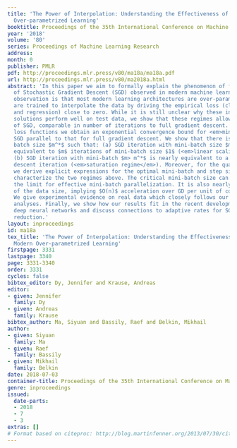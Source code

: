 ```yaml
---
title: 'The Power of Interpolation: Understanding the Effectiveness of {SGD} in Modern
  Over-parametrized Learning'
booktitle: Proceedings of the 35th International Conference on Machine Learning
year: '2018'
volume: '80'
series: Proceedings of Machine Learning Research
address: 
month: 0
publisher: PMLR
pdf: http://proceedings.mlr.press/v80/ma18a/ma18a.pdf
url: http://proceedings.mlr.press/v80/ma2018a.html
abstract: 'In this paper we aim to formally explain the phenomenon of fast convergence
  of Stochastic Gradient Descent (SGD) observed in modern machine learning. The key
  observation is that most modern learning architectures are over-parametrized and
  are trained to interpolate the data by driving the empirical loss (classification
  and regression) close to zero. While it is still unclear why these interpolated
  solutions perform well on test data, we show that these regimes allow for fast convergence
  of SGD, comparable in number of iterations to full gradient descent. For convex
  loss functions we obtain an exponential convergence bound for <em>mini-batch</em>
  SGD parallel to that for full gradient descent. We show that there is a critical
  batch size $m^*$ such that: (a) SGD iteration with mini-batch size $m≤m^*$ is nearly
  equivalent to $m$ iterations of mini-batch size $1$ (<em>linear scaling regime</em>).
  (b) SGD iteration with mini-batch $m> m^*$ is nearly equivalent to a full gradient
  descent iteration (<em>saturation regime</em>). Moreover, for the quadratic loss,
  we derive explicit expressions for the optimal mini-batch and step size and explicitly
  characterize the two regimes above. The critical mini-batch size can be viewed as
  the limit for effective mini-batch parallelization. It is also nearly independent
  of the data size, implying $O(n)$ acceleration over GD per unit of computation.
  We give experimental evidence on real data which closely follows our theoretical
  analyses. Finally, we show how our results fit in the recent developments in training
  deep neural networks and discuss connections to adaptive rates for SGD and variance
  reduction.'
layout: inproceedings
id: ma18a
tex_title: 'The Power of Interpolation: Understanding the Effectiveness of {SGD} in
  Modern Over-parametrized Learning'
firstpage: 3331
lastpage: 3340
page: 3331-3340
order: 3331
cycles: false
bibtex_editor: Dy, Jennifer and Krause, Andreas
editor:
- given: Jennifer
  family: Dy
- given: Andreas
  family: Krause
bibtex_author: Ma, Siyuan and Bassily, Raef and Belkin, Mikhail
author:
- given: Siyuan
  family: Ma
- given: Raef
  family: Bassily
- given: Mikhail
  family: Belkin
date: 2018-07-03
container-title: Proceedings of the 35th International Conference on Machine Learning
genre: inproceedings
issued:
  date-parts:
  - 2018
  - 7
  - 3
extras: []
# Format based on citeproc: http://blog.martinfenner.org/2013/07/30/citeproc-yaml-for-bibliographies/
---
```

